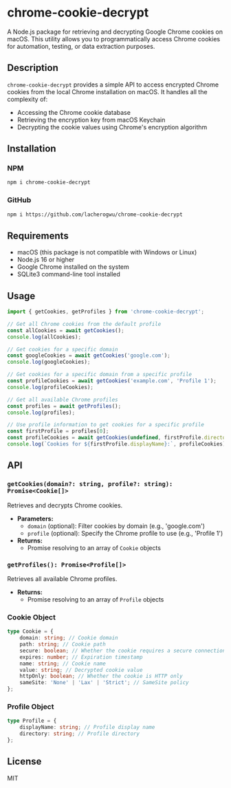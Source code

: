 # chrome-cookie-decrypt

A Node.js package for retrieving and decrypting Google Chrome cookies on macOS. This utility allows you to programmatically access Chrome cookies for automation, testing, or data extraction purposes.

## Description

`chrome-cookie-decrypt` provides a simple API to access encrypted Chrome cookies from the local Chrome installation on macOS. It handles all the complexity of:

- Accessing the Chrome cookie database
- Retrieving the encryption key from macOS Keychain
- Decrypting the cookie values using Chrome's encryption algorithm

## Installation

### NPM

```bash
npm i chrome-cookie-decrypt
```

### GitHub

```bash
npm i https://github.com/lacherogwu/chrome-cookie-decrypt
```

## Requirements

- macOS (this package is not compatible with Windows or Linux)
- Node.js 16 or higher
- Google Chrome installed on the system
- SQLite3 command-line tool installed

## Usage

```typescript
import { getCookies, getProfiles } from 'chrome-cookie-decrypt';

// Get all Chrome cookies from the default profile
const allCookies = await getCookies();
console.log(allCookies);

// Get cookies for a specific domain
const googleCookies = await getCookies('google.com');
console.log(googleCookies);

// Get cookies for a specific domain from a specific profile
const profileCookies = await getCookies('example.com', 'Profile 1');
console.log(profileCookies);

// Get all available Chrome profiles
const profiles = await getProfiles();
console.log(profiles);

// Use profile information to get cookies for a specific profile
const firstProfile = profiles[0];
const profileCookies = await getCookies(undefined, firstProfile.directory);
console.log(`Cookies for ${firstProfile.displayName}:`, profileCookies);
```

## API

### `getCookies(domain?: string, profile?: string): Promise<Cookie[]>`

Retrieves and decrypts Chrome cookies.

- **Parameters:**
  - `domain` (optional): Filter cookies by domain (e.g., 'google.com')
  - `profile` (optional): Specify the Chrome profile to use (e.g., 'Profile 1')
- **Returns:**
  - Promise resolving to an array of `Cookie` objects

### `getProfiles(): Promise<Profile[]>`

Retrieves all available Chrome profiles.

- **Returns:**
  - Promise resolving to an array of `Profile` objects

### Cookie Object

```typescript
type Cookie = {
	domain: string; // Cookie domain
	path: string; // Cookie path
	secure: boolean; // Whether the cookie requires a secure connection
	expires: number; // Expiration timestamp
	name: string; // Cookie name
	value: string; // Decrypted cookie value
	httpOnly: boolean; // Whether the cookie is HTTP only
	sameSite: 'None' | 'Lax' | 'Strict'; // SameSite policy
};
```

### Profile Object

```typescript
type Profile = {
	displayName: string; // Profile display name
	directory: string; // Profile directory
};
```

## License

MIT
